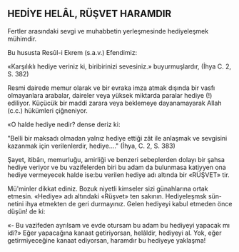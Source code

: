 ## HEDİYE HELÂL, RÜŞVET HARAMDIR

Fertler arasındaki sevgi ve muhabbetin yer­leşmesinde hediyeleşmek mühimdir.

Bu hususta Resûl-i Ekrem (s.a.v.) Efendimiz:

«Karşılıklı hediye veriniz ki, biribirinizi sevesiniz.» buyurmuşlardır, (İhya C. 2, S. 382)

Resmi dairede memur olarak ve bir evraka imza atmak dışında bir vasfı olmayanlara arabalar, daireler veya yüksek miktarda paralar he­diye (!) ediliyor. Küçücük bir maddi zarara veya beklemeye dayanamayarak Allah (c.c.) hükümleri çiğneniyor.

«O halde hediye nedir? dense deriz ki:

"Belli bir maksadı olmadan yalnız hediye et­tiği zât ile anlaşmak ve sevgisini kazanmak için verilenlerdir, hediye...." (İhya, C. 2, S. 383)

Şayet, itibârı, memurluğu, amirliği ve benzeri sebeplerden dolayı bir şahsa hediye veriyor ve bu vazifelerden biri bu adam da bulunmasa katiyyen ona hediye vermeyecek halde ise:bu verilen hediye adı altında bir «RÜŞVET» tir.

Mü'minler dikkat ediniz. Bozuk niyetli kim­seler sizi günahlarına ortak etmesin. «Hediye» adı altındaki «Rüşvet» ten sakının. Hediyeleşmsk sün­netini ihya etmekten de geri durmayınız. Gelen hediyeyi kabul etmeden önce düşün! de ki:

«- Bu vazifeden ayrılsam ve evde otursam bu adam bu hediyeyi yapacak mı idi?» Eğer ya­pacağına kanaat getiriyorsan, helâldir, hediyeyi al. Yok, eğer getirmiyeceğine kanaat ediyorsan, haramdır bu hediyeye yaklaşma!
